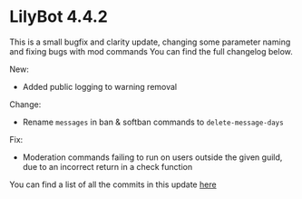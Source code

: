 # LilyBot 4.4.2

This is a small bugfix and clarity update, changing some parameter naming and fixing bugs with mod commands
You can find the full changelog below.

New:
* Added public logging to warning removal

Change:
* Rename `messages` in ban & softban commands to `delete-message-days`

Fix:
* Moderation commands failing to run on users outside the given guild, due to an incorrect return in a check function

You can find a list of all the commits in this update [here](https://github.com/hyacinthbots/LilyBot/compare/v4.4.1...v4.4.2)
